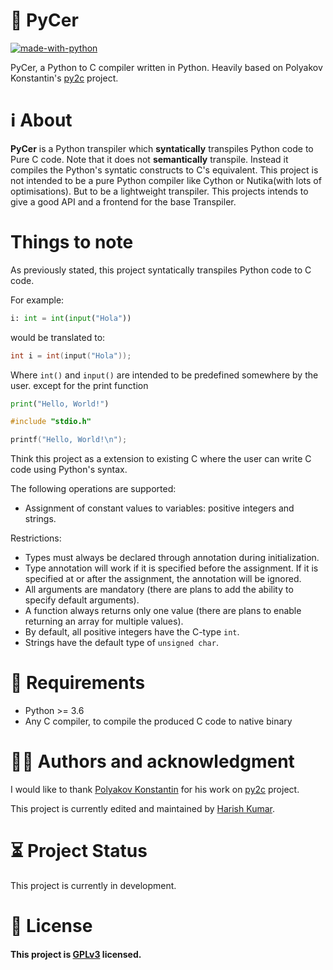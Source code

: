 # 🧮 PyCer
[![made-with-python](https://img.shields.io/badge/Made%20with-Python-1f425f.svg)](https://www.python.org/)

PyCer, a Python to C compiler written in Python. Heavily based on Polyakov Konstantin's [py2c](https://github.com/syeysk/tool_py2c_translator) project.

# ℹ About
**PyCer** is a Python transpiler which **syntatically** transpiles Python code to Pure C code.  Note that it does not **semantically** transpile. Instead it compiles the Python's syntatic constructs to C's equivalent.
This project is not intended to be a pure Python compiler like Cython or Nutika(with lots of optimisations). But to be a lightweight transpiler. This projects intends to give a good API and a frontend for the base Transpiler.

# Things to note

As previously stated, this project syntatically transpiles Python code to C code.

For example:

```python
i: int = int(input("Hola"))
```

would be translated to:

```c
int i = int(input("Hola"));
```
Where `int()` and `input()` are intended to be predefined somewhere by the user. except for the print function

```python
print("Hello, World!")
``` 

```c
#include "stdio.h"

printf("Hello, World!\n");
```

Think this project as a extension to existing C where the user can write C code using Python's syntax.

The following operations are supported:
- Assignment of constant values to variables: positive integers and strings.

Restrictions:
- Types must always be declared through annotation during initialization.
- Type annotation will work if it is specified before the assignment. If it is specified at or after the assignment, the annotation will be ignored.
- All arguments are mandatory (there are plans to add the ability to specify default arguments).
- A function always returns only one value (there are plans to enable returning an array for multiple values).
- By default, all positive integers have the C-type `int`.
- Strings have the default type of `unsigned char`.

# 📃 Requirements
- Python >= 3.6
- Any C compiler, to compile the produced C code to native binary

# ✍🏻 Authors and acknowledgment
I would like to thank [Polyakov Konstantin](https://github.com/syeysk) for his work on [py2c](https://github.com/syeysk/tool_py2c_translator) project.

This project is currently edited and maintained by [Harish Kumar](https://github.com/harishtpj).

<!-- Thanking the contributors -->

# ⏳ Project Status
This project is currently in development.

# 📝 License
#### This project is [GPLv3](https://github.com/harishtpj/PyCer/blob/master/LICENSE) licensed.